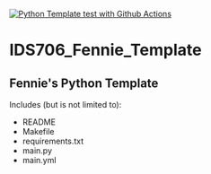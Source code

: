 [![Python Template test with Github Actions](https://github.com/nogibjj/IDS706_Fennie_Template/actions/workflows/main.yml/badge.svg)](https://github.com/nogibjj/IDS706_Fennie_Template/actions/workflows/main.yml)



# IDS706_Fennie_Template
## Fennie's Python Template
Includes (but is not limited to):
- README
- Makefile
- requirements.txt
- main.py
- main.yml
